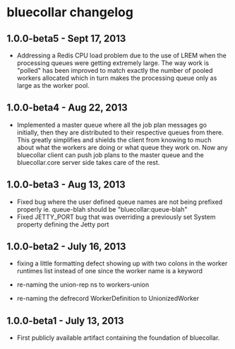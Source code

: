 # bluecollar changelog

## 1.0.0-beta5 - Sept 17, 2013

* Addressing a Redis CPU load problem due to the use of LREM when the processing queues were getting extremely large. The way work is "polled" has been improved to match exactly the number of pooled workers allocated which in turn makes the processing queue only as large as the worker pool. 

## 1.0.0-beta4 - Aug 22, 2013

* Implemented a master queue where all the job plan messages go initially, then they are distributed
to their respective queues from there. This greatly simplifies and shields the client from knowing
to much about what the workers are doing or what queue they work on. Now any bluecollar client can 
push job plans to the master queue and the bluecollar.core server side takes care of the rest. 

## 1.0.0-beta3 - Aug 13, 2013

* Fixed bug where the user defined queue names are not being prefixed properly ie. queue-blah should be "bluecollar:queue-blah"
* Fixed JETTY_PORT bug that was overriding a previously set System property defining the Jetty port

## 1.0.0-beta2 - July 16, 2013

* fixing a little formatting defect showing
  up with two colons in the worker runtimes
  list instead of one since the worker name
  is a keyword

* re-naming the union-rep ns to workers-union

* re-naming the defrecord WorkerDefinition to UnionizedWorker

## 1.0.0-beta1 - July 13, 2013

* First publicly available artifact containing the foundation of bluecollar.



